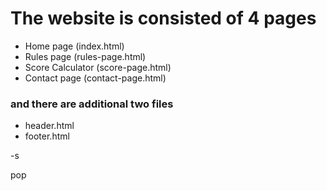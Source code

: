 # The website is consisted of 4 pages

- Home page (index.html)
- Rules page (rules-page.html)
- Score Calculator (score-page.html)
- Contact page (contact-page.html)


### and there are additional two files

+ header.html
+ footer.html

-s


pop
